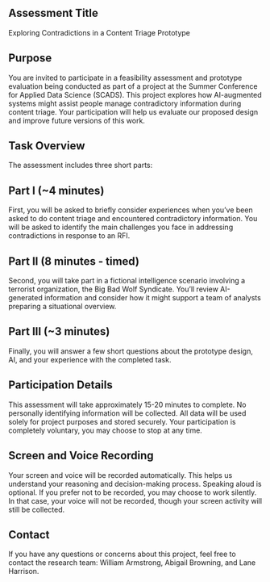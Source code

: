 
## Assessment Title
Exploring Contradictions in a Content Triage Prototype

## Purpose
You are invited to participate in a feasibility assessment and prototype evaluation being conducted as part of a project at the Summer Conference for Applied Data Science (SCADS). This project explores how AI-augmented systems might assist people manage contradictory information during content triage. Your participation will help us evaluate our proposed design and improve future versions of this work. 

## Task Overview
The assessment includes three short parts:

## Part I (~4 minutes)
First, you will be asked to briefly consider experiences when you’ve been asked to do content triage and encountered contradictory information. You will be asked to identify the main challenges you face in addressing contradictions in response to an RFI.

## Part II (8 minutes - timed)
Second, you will take part in a fictional intelligence scenario involving a terrorist organization, the Big Bad Wolf Syndicate. You’ll review AI-generated information and consider how it might support a team of analysts preparing a situational overview. 

## Part III (~3 minutes)
Finally,  you will answer a few short questions about the prototype design, AI, and your experience with the completed task. 

## Participation Details
This assessment will take approximately 15-20  minutes to complete. 
No personally identifying information will be collected. All data will be used solely for project purposes and stored securely. Your participation is completely voluntary, you may choose to stop at any time. 

## Screen and Voice Recording 
Your screen and voice will be recorded automatically. This helps us understand your reasoning and decision-making process. Speaking aloud is optional. If you prefer not to be recorded, you may choose to work silently. In that case, your voice will not be recorded, though your screen activity will still be collected.

## Contact
If you have any questions or concerns about this project, feel free to contact the research team: William Armstrong, Abigail Browning, and Lane Harrison.